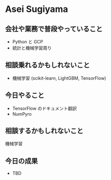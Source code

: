 # Asei Sugiyama

## 会社や業務で普段やっていること

- Python と GCP
- 統計と機械学習周り

## 相談乗れるかもしれないこと

- 機械学習 (scikit-learn, LightGBM, TensorFlow)

## 今日やること

- TensorFlow のドキュメント翻訳
- NumPyro

## 相談するかもしれないこと

機械学習

## 今日の成果

- TBD
